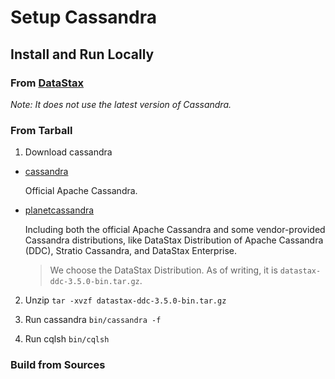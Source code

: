 # Setup Cassandra

## Install and Run Locally

### From [DataStax](https://academy.datastax.com/downloads/welcome)
*Note: It does not use the latest version of Cassandra.*

### From Tarball

1. Download cassandra
- [cassandra](http://cassandra.apache.org/download/)
  
  Official Apache Cassandra.
- [planetcassandra](http://www.planetcassandra.org/cassandra/)

  Including both the official Apache Cassandra and some vendor-provided Cassandra distributions, 
  like DataStax Distribution of Apache Cassandra (DDC), Stratio Cassandra, and DataStax Enterprise.
  
  > We choose the DataStax Distribution. As of writing, it is `datastax-ddc-3.5.0-bin.tar.gz`.
  
2. Unzip
`tar -xvzf datastax-ddc-3.5.0-bin.tar.gz`

3. Run cassandra
`bin/cassandra -f`

4. Run cqlsh
`bin/cqlsh`

### Build from Sources
